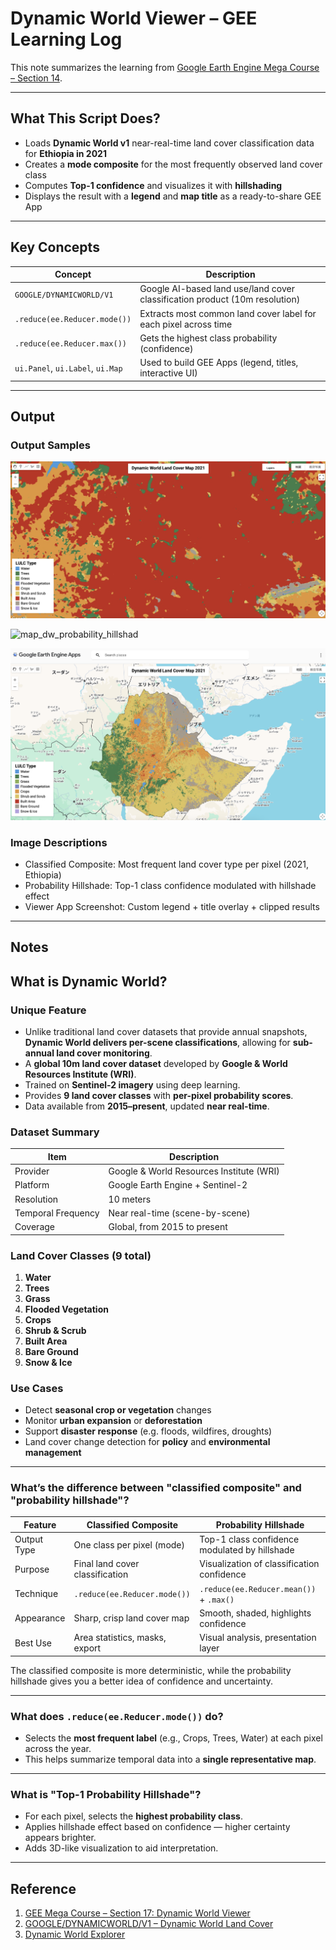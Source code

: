 # Dynamic World Viewer – GEE Learning Log

This note summarizes the learning from [Google Earth Engine Mega Course – Section 14](https://www.udemy.com/course/google-earth-engine-gis-remote-sensing/learn/lecture/4266203).

---

## What This Script Does?

- Loads **Dynamic World v1** near-real-time land cover classification data for **Ethiopia in 2021**
- Creates a **mode composite** for the most frequently observed land cover class
- Computes **Top-1 confidence** and visualizes it with **hillshading**
- Displays the result with a **legend** and **map title** as a ready-to-share GEE App

---

## Key Concepts

| Concept               | Description                                                                 |
|-----------------------|-----------------------------------------------------------------------------|
| `GOOGLE/DYNAMICWORLD/V1` | Google AI-based land use/land cover classification product (10m resolution) |
| `.reduce(ee.Reducer.mode())` | Extracts most common land cover label for each pixel across time          |
| `.reduce(ee.Reducer.max())`  | Gets the highest class probability (confidence)                           |
| `ui.Panel`, `ui.Label`, `ui.Map` | Used to build GEE Apps (legend, titles, interactive UI)              |

---

## Output

### Output Samples

![map_dw_classified_composite](map_dw_classified_composite_2021_ethiopia.png)

![map_dw_probability_hillshad](map_dw_probability_hillshade_2021_ethiopia.png)

![map_dw_viewerapp](map_dw_viewerapp_2021_ethiopia.png)

### Image Descriptions

- Classified Composite: Most frequent land cover type per pixel (2021, Ethiopia)
- Probability Hillshade: Top-1 class confidence modulated with hillshade effect
- Viewer App Screenshot: Custom legend + title overlay + clipped results

---

## Notes

## What is Dynamic World?

### Unique Feature

- Unlike traditional land cover datasets that provide annual snapshots, **Dynamic World delivers per-scene classifications**, allowing for **sub-annual land cover monitoring**.
- A **global 10m land cover dataset** developed by **Google & World Resources Institute (WRI)**.
- Trained on **Sentinel-2 imagery** using deep learning.
- Provides **9 land cover classes** with **per-pixel probability scores**.
- Data available from **2015–present**, updated **near real-time**.

### Dataset Summary

| Item               | Description                                              |
|--------------------|----------------------------------------------------------|
| Provider           | Google & World Resources Institute (WRI)                 |
| Platform           | Google Earth Engine + Sentinel-2                         |
| Resolution         | 10 meters                                                |
| Temporal Frequency | Near real-time (scene-by-scene)                          |
| Coverage           | Global, from 2015 to present                             |

### Land Cover Classes (9 total)

1. **Water**
2. **Trees**
3. **Grass**
4. **Flooded Vegetation**
5. **Crops**
6. **Shrub & Scrub**
7. **Built Area**
8. **Bare Ground**
9. **Snow & Ice**

### Use Cases

- Detect **seasonal crop or vegetation** changes
- Monitor **urban expansion** or **deforestation**
- Support **disaster response** (e.g. floods, wildfires, droughts)
- Land cover change detection for **policy** and **environmental management**

---

### What’s the difference between "classified composite" and "probability hillshade"?

| Feature     | Classified Composite            | Probability Hillshade                         |
| ----------- | ------------------------------- | --------------------------------------------- |
| Output Type | One class per pixel (mode)      | Top-1 class confidence modulated by hillshade |
| Purpose     | Final land cover classification | Visualization of classification confidence    |
| Technique   | `.reduce(ee.Reducer.mode())`    | `.reduce(ee.Reducer.mean())` + `.max()`       |
| Appearance  | Sharp, crisp land cover map     | Smooth, shaded, highlights confidence         |
| Best Use    | Area statistics, masks, export  | Visual analysis, presentation layer           |


The classified composite is more deterministic, while the probability hillshade gives you a better idea of confidence and uncertainty.

---

### What does `.reduce(ee.Reducer.mode())` do?

- Selects the **most frequent label** (e.g., Crops, Trees, Water) at each pixel across the year.
- This helps summarize temporal data into a **single representative map**.

---

### What is "Top-1 Probability Hillshade"?

- For each pixel, selects the **highest probability class**.
- Applies hillshade effect based on confidence — higher certainty appears brighter.
- Adds 3D-like visualization to aid interpretation.

---

## Reference

1. [GEE Mega Course – Section 17: Dynamic World Viewer](https://www.udemy.com/course/google-earth-engine-gis-remote-sensing/learn/lecture/4266203)
2. [GOOGLE/DYNAMICWORLD/V1 – Dynamic World Land Cover](https://developers.google.com/earth-engine/datasets/catalog/GOOGLE_DYNAMICWORLD_V1)
3. [Dynamic World Explorer](https://dynamicworld.app)

